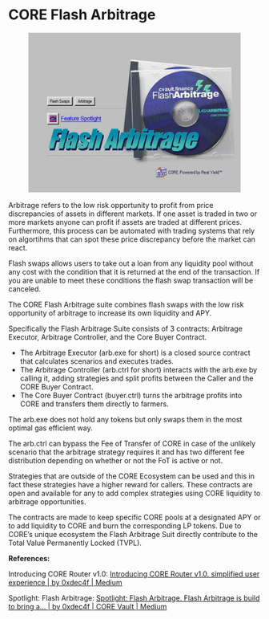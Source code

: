 # CORE Flash Arbitrage

<figure><img src="../.gitbook/assets/image (11).png" alt=""><figcaption></figcaption></figure>

Arbitrage refers to the low risk opportunity to profit from price discrepancies of assets in different markets. If one asset is traded in two or more markets anyone can profit if assets are traded at different prices. Furthermore, this process can be automated with trading systems that rely on algortihms that can spot these price discrepancy before the market can react.

Flash swaps allows users to take out a loan from any liquidity pool without any cost with the condition that it is returned at the end of the transaction. If you are unable to meet these conditions the flash swap transaction will be canceled.

The CORE Flash Arbitrage suite combines flash swaps with the low risk opportunity of arbitrage to increase its own liquidity and APY.

Specifically the Flash Arbitrage Suite consists of 3 contracts: Arbitrage Executor, Arbitrage Controller, and the Core Buyer Contract.

* The Arbitrage Executor (arb.exe for short) is a closed source contract that calculates scenarios and executes trades.
* The Arbitrage Controller (arb.ctrl for short) interacts with the arb.exe by calling it, adding strategies and split profits between the Caller and the CORE Buyer Contract.
* The Core Buyer Contract (buyer.ctrl) turns the arbitrage profits into CORE and transfers them directly to farmers.

The arb.exe does not hold any tokens but only swaps them in the most optimal gas efficient way.

The arb.ctrl can bypass the Fee of Transfer of CORE in case of the unlikely scenario that the arbitrage strategy requires it and has two different fee distribution depending on whether or not the FoT is active or not.

Strategies that are outside of the CORE Ecosystem can be used and this in fact these strategies have a higher reward for callers. These contracts are open and available for any to add complex strategies using CORE liquidity to arbitrage opportunities.

The contracts are made to keep specific CORE pools at a designated APY or to add liquidity to CORE and burn the corresponding LP tokens. Due to CORE’s unique ecosystem the Flash Arbitrage Suit directly contribute to the Total Value Permanently Locked (TVPL).



**References:**

Introducing CORE Router v1.0: [Introducing CORE Router v1.0. simplified user experience | by 0xdec4f | Medium](https://0xdec4f.medium.com/introducing-core-router-v1-0-ef4b47c2add6)

Spotlight: Flash Arbitrage: [Spotlight: Flash Arbitrage. Flash Arbitrage is build to bring a… | by 0xdec4f | CORE Vault | Medium](https://medium.com/core-vault/spotlight-flash-arbitrage-d8c1a38a809e)
